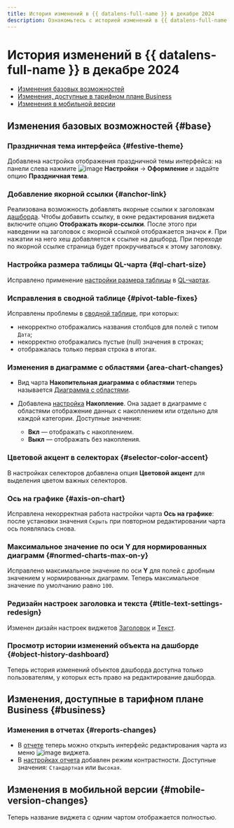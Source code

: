 ```yaml
---
title: История изменений в {{ datalens-full-name }} в декабре 2024
description: Ознакомьтесь с историей изменений в {{ datalens-full-name }} за декабрь 2024.
---
```


# История изменений в {{ datalens-full-name }} в декабре 2024


* [Изменения базовых возможностей](#base)
* [Изменения, доступные в тарифном плане Business](#business)
* [Изменения в мобильной версии](#mobile-version-changes)

## Изменения базовых возможностей {#base}



### Праздничная тема интерфейса {#festive-theme}

Добавлена настройка отображения праздничной темы интерфейса: на панели слева нажмите ![image](../../_assets/console-icons/gear.svg) **Настройки** → **Оформление** и задайте опцию **Праздничная тема**.

### Добавление якорной ссылки {#anchor-link}

Реализована возможность добавлять якорные ссылки к заголовкам [дашборда](../dashboard/widget.md#title). Чтобы добавить ссылку, в окне редактирования виджета включите опцию **Отображать якори-ссылки**. После этого при наведении на заголовок с якорной ссылкой отображается значок `#`. При нажатии на него хеш добавляется к ссылке на дашборд. При переходе по якорной ссылке страница будет прокручиваться к этому заголовку.

### Настройка размера таблицы QL-чарта {#ql-chart-size}

Исправлено применение [настройки размера таблицы](../visualization-ref/table-chart.md#table-size-settings) в [QL-чартах](../concepts/chart/ql-charts.md).

### Исправления в сводной таблице {#pivot-table-fixes}

Исправлены проблемы в [сводной таблице](../visualization-ref/pivot-table-chart.md), при которых:

* некорректно отображались названия столбцов для полей с типом `Дата`;
* некорректно отображались пустые (null) значения в строках;
* отображалась только первая строка в итогах.

### Изменения в диаграмме с областями {area-chart-changes}

* Вид чарта **Накопительная диаграмма с областями** теперь называется [Диаграмма с областями](../visualization-ref/area-chart.md).
* Добавлена [настройка](../concepts/chart/settings.md#common-settings) **Накопление**. Она задает в диаграмме с областями отображение данных с накоплением или отдельно для каждой категории. Доступные значения:

  * **Вкл** — отображать с накоплением.
  * **Выкл** — отображать без накопления.

### Цветовой акцент в селекторах {#selector-color-accent}

В настройках селекторов добавлена опция **Цветовой акцент** для выделения цветом важных селекторов.

### Ось на графике {#axis-on-chart}

Исправлена некорректная работа настройки чарта **Ось на графике**: после установки значения `Скрыть` при повторном редактировании чарта ось появлялась снова.

### Максимальное значение по оси Y для нормированных диаграмм {#normed-charts-max-on-y}

Исправлено максимальное значение по оси **Y** для полей с дробным значением у нормированных диаграмм. Теперь максимальное значение по умолчанию равно `100`.

### Редизайн настроек заголовка и текста {#title-text-settings-redesign}

Изменен дизайн настроек виджетов [Заголовок](../dashboard/widget.md#title) и [Текст](../dashboard/widget.md#text).

### Просмотр истории изменений объекта на дашборде {#object-history-dashboard}

Теперь история изменений объектов дашборда доступна только пользователям, у которых есть право на редактирование дашборда.



## Изменения, доступные в тарифном плане Business {#business}

### Изменения в отчетах {#reports-changes}

* В [отчете](../reports/index.md) теперь можно открыть интерфейс редактирования чарта из меню ![image](../../_assets/console-icons/ellipsis.svg) виджета.
* В [настройках отчета](../reports/report-operations.md#report-settings) добавлен режим контрастности. Доступные значения: `Стандартная` или `Высокая`.


## Изменения в мобильной версии {#mobile-version-changes}

Теперь название виджета с одним чартом отображается полностью.